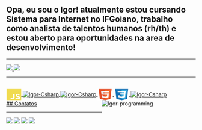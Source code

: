 ## Opa, eu sou o Igor! atualmente estou cursando Sistema para Internet no IFGoiano, trabalho como analista de talentos humanos (rh/th) e estou aberto para oportunidades na area de desenvolvimento!
 <hr>
 

 
 <div>
  <a href="https://github.com/IgorMartinsOli">
  <img height="180em" src="https://github-readme-stats.vercel.app/api?username=IgorMartinsOli&show_icons=true&theme=dark&include_all_commits=true&count_private=true"/>
  <img height="180em" src="https://github-readme-stats.vercel.app/api/top-langs/?username=IgorMartinsOli&layout=compact&langs_count=7&theme=dark"/>
</div>
  <hr>
 
 <div style="display: inline_block"><br>
  <img align="center" alt="Igor-Js" height="30" width="40" src="https://raw.githubusercontent.com/devicons/devicon/master/icons/javascript/javascript-plain.svg">
  <img align="center" alt="Igor-Csharp" height="30" width="40" src="https://cdn.jsdelivr.net/gh/devicons/devicon/icons/nodejs/nodejs-original.svg">
  <img align="center" alt="Igor-Csharp" height="30" width="40" src="https://cdn.jsdelivr.net/gh/devicons/devicon/icons/express/express-original.svg">
  <img align="center" alt="Igor-HTML" height="30" width="40" src="https://raw.githubusercontent.com/devicons/devicon/master/icons/html5/html5-original.svg">
  <img align="center" alt="Igor-CSS" height="30" width="40" src="https://raw.githubusercontent.com/devicons/devicon/master/icons/css3/css3-original.svg">
  <img align="center" alt="Igor-Csharp" height="30" width="40" src="https://cdn.jsdelivr.net/gh/devicons/devicon/icons/java/java-original.svg">
  <img align="right" height="200" width="250"alt="Igor-programming" src="https://media.giphy.com/media/xUA7bdpLxQhsSQdyog/giphy.gif">
</div>
 ## Contatos
 <hr>
 <div>
  <a href="https://www.linkedin.com/in/igor-martins-aa9660161/" target="_blank"><img src="https://img.shields.io/badge/-LinkedIn-%230077B5?style=for-the-badge&logo=linkedin&logoColor=white" target="_blank"></a>
  <a href="https://api.whatsapp.com/send/?phone=5564993001158&text&app_absent=0" target="_blank"><img src="https://img.shields.io/badge/WhatsApp-25D366?style=for-the-badge&logo=whatsapp&logoColor=white" target="_blank"></a>
  <a href="mailto:igrmartoli@gmail.com" target="_blank"><img src="https://img.shields.io/badge/Gmail-D14836?style=for-the-badge&logo=gmail&logoColor=white" target="_blank"></a>
 <a href="Eu, Igor#2828" target="_blank"><img src="https://img.shields.io/badge/Discord-7289DA?style=for-the-badge&logo=discord&logoColor=white" target="_blank"></a> 
 
</div>
